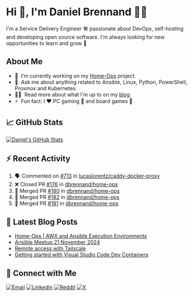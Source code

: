 # Hi 👋, I'm Daniel Brennand 👨‍💻

I'm a Service Delivery Engineer 🛠 passionate about DevOps, self-hosting and developing open source software. I'm always looking for new opportunities to learn and grow 🌱

## About Me

- 🔭 &nbsp;I’m currently working on my [Home-Ops](https://github.com/dbrennand/home-ops) project.
- 💬 &nbsp;Ask me about anything related to Ansible, Linux, Python, PowerShell, Proxmox and Kubernetes.
- 👨‍💻 &nbsp;Read more about what I'm up to on my [blog](https://dbren.uk).
- ⚡ &nbsp;Fun fact: I ❤️ PC gaming 👾 and board games 🎲

## 📈 GitHub Stats

[![Daniel's GitHub Stats](https://github-readme-stats.vercel.app/api?username=dbrennand&show_icons=true&count_private=true&hide_border=true&theme=dark)](https://github.com/anuraghazra/github-readme-stats)

## ⚡ Recent Activity

<!--START_SECTION:activity-->
1. 🗣 Commented on [#713](https://github.com/lucaslorentz/caddy-docker-proxy/issues/713#issuecomment-2915081244) in [lucaslorentz/caddy-docker-proxy](https://github.com/lucaslorentz/caddy-docker-proxy)
2. ❌ Closed PR [#176](https://github.com/dbrennand/home-ops/pull/176) in [dbrennand/home-ops](https://github.com/dbrennand/home-ops)
3. 🎉 Merged PR [#180](https://github.com/dbrennand/home-ops/pull/180) in [dbrennand/home-ops](https://github.com/dbrennand/home-ops)
4. 🎉 Merged PR [#182](https://github.com/dbrennand/home-ops/pull/182) in [dbrennand/home-ops](https://github.com/dbrennand/home-ops)
5. 🎉 Merged PR [#181](https://github.com/dbrennand/home-ops/pull/181) in [dbrennand/home-ops](https://github.com/dbrennand/home-ops)
<!--END_SECTION:activity-->

## 📝 Latest Blog Posts

<!-- BLOG-POST-LIST:START -->
- [Home-Ops | AWX and Ansible Execution Environments](https://danielbrennand.com/blog/homeops-ansible-ee/)
- [Ansible Meetup 21 November 2024](https://danielbrennand.com/blog/ansible-meetup-21-november/)
- [Remote access with Tailscale](https://danielbrennand.com/blog/tailscale/)
- [Getting started with Visual Studio Code Dev Containers](https://danielbrennand.com/blog/vscode-dev-containers/)
<!-- BLOG-POST-LIST:END -->

## 💬 Connect with Me

[![Email](https://img.shields.io/badge/Email-D14836?style=flat&logo=gmail&logoColor=white)](mailto:contact@danielbrennand.com) [![LinkedIn](https://img.shields.io/badge/Linkedin-%230077B5.svg?style=flat&logo=linkedin&logoColor=white)](https://www.linkedin.com/in/dbrenuk) [![Reddit](https://img.shields.io/badge/Reddit-FF4500?style=flat&logo=reddit&logoColor=white)](https://www.reddit.com/user/dbrenuk) [![X](https://img.shields.io/badge/X-%23000000.svg?style=flat&logo=X&logoColor=white)](https://twitter.com/dbrenuk)
